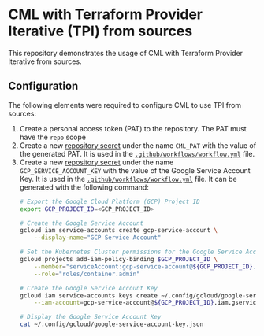 # CML with Terraform Provider Iterative (TPI) from sources

This repository demonstrates the usage of CML with Terraform Provider Iterative
from sources.

## Configuration

The following elements were required to configure CML to use TPI from sources:

1. Create a personal access token (PAT) to the repository. The PAT must have the
`repo` scope
2. Create a new
[repository secret](https://github.com/csia-pme/cml-with-tpi-from-sources/settings/secrets/actions)
under the name `CML_PAT` with the value of the generated PAT. It is used in the
[`.github/workflows/workflow.yml`](.github/workflows/workflow.yml) file.
3. Create a new
[repository secret](https://github.com/csia-pme/cml-with-tpi-from-sources/settings/secrets/actions)
under the name `GCP_SERVICE_ACCOUNT_KEY` with the value of the Google Service
Account Key. It is used in the
[`.github/workflows/workflow.yml`](.github/workflows/workflow.yml) file. It can
be generated with the following command:
    ```sh
    # Export the Google Cloud Platform (GCP) Project ID
    export GCP_PROJECT_ID=<GCP_PROJECT_ID>

    # Create the Google Service Account
    gcloud iam service-accounts create gcp-service-account \
        --display-name="GCP Service Account"

    # Set the Kubernetes Cluster permissions for the Google Service Account
    gcloud projects add-iam-policy-binding $GCP_PROJECT_ID \
        --member="serviceAccount:gcp-service-account@${GCP_PROJECT_ID}.iam.gserviceaccount.com" \
        --role="roles/container.admin"

    # Create the Google Service Account Key
    gcloud iam service-accounts keys create ~/.config/gcloud/google-service-account-key.json \
        --iam-account=gcp-service-account@${GCP_PROJECT_ID}.iam.gserviceaccount.com

    # Display the Google Service Account Key
    cat ~/.config/gcloud/google-service-account-key.json
    ```
